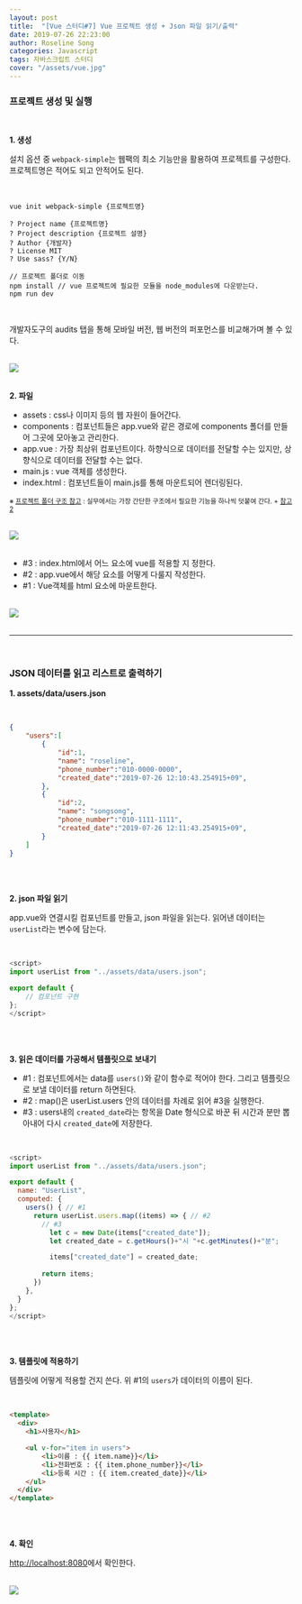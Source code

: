 ```yaml
---
layout: post
title:  "[Vue 스터디#7] Vue 프로젝트 생성 + Json 파일 읽기/출력"
date: 2019-07-26 22:23:00
author: Roseline Song
categories: Javascript
tags: 자바스크립트 스터디
cover: "/assets/vue.jpg"
---
```


### 프로젝트 생성 및 실행

<br>

**1. 생성**

설치 옵션 중 `webpack-simple`는 웹팩의 최소 기능만을 활용하여 프로젝트를 구성한다. 프로젝트명은 적어도 되고 안적어도 된다. 


<br>

```
vue init webpack-simple {프로젝트명}

? Project name {프로젝트명}
? Project description {프로젝트 설명}
? Author {개발자}
? License MIT 
? Use sass? {Y/N}

// 프로젝트 폴더로 이동
npm install // vue 프로젝트에 필요한 모듈을 node_modules에 다운받는다.
npm run dev
```

<br>

개발자도구의 audits 탭을 통해 모바일 버전, 웹 버전의 퍼포먼스를 비교해가며 볼 수 있다.

<br>

<img src="/assets/images/190727_vue_04.PNG">

<br>
<br>

**2. 파일**

- assets : css나 이미지 등의 웹 자원이 들어간다. 
- components : 컴포넌트들은 app.vue와 같은 경로에 components 폴더를 만들어 그곳에 모아놓고 관리한다.
- app.vue : 가장 최상위 컴포넌트이다. 하향식으로 데이터를 전달할 수는 있지만, 상향식으로 데이터를 전달할 수는 없다.
- main.js : vue 객체를 생성한다.
- index.html : 컴포넌트들이 main.js를 통해 마운트되어 렌더링된다. 

<sub>※ [프로젝트 폴더 구조 참고](https://joshua1988.github.io/web-development/vuejs/vue-structure/) : 실무에서는 가장 간단한 구조에서 필요한 기능을 하나씩 덧붙여 간다. + [참고2](https://beomy.tistory.com/40)</sub>

<br>

<img src="/assets/images/190727_vue_05.PNG">

<br>
<br>


- #3 : index.html에서 어느 요소에 vue를 적용할 지 정한다.
- #2 : app.vue에서 해당 요소를 어떻게 다룰지 작성한다. 
- #1 : Vue객체를 html 요소에 마운트한다. 

<br>

<img src="/assets/images/190727_vue_06.PNG">

<br>
<br>

<hr>

<br>

### JSON 데이터를 읽고 리스트로 출력하기

**1. assets/data/users.json**

<br>


```json
{
    "users":[
        {
            "id":1,
            "name": "roseline",
            "phone_number":"010-0000-0000",
            "created_date":"2019-07-26 12:10:43.254915+09",
        },
        {
            "id":2,
            "name": "songsong",
            "phone_number":"010-1111-1111",
            "created_date":"2019-07-26 12:11:43.254915+09",
        }
    ]
}
```

<br>
<br>


**2. json 파일 읽기**

app.vue와 연결시킬 컴포넌트를 만들고, json 파일을 읽는다.
읽어낸 데이터는 `userList`라는 변수에 담는다. 

<br>

```javascript
<script>
import userList from "../assets/data/users.json";

export default {
    // 컴포넌트 구현
};
</script>
```

<br>
<br>

**3. 읽은 데이터를 가공해서 템플릿으로 보내기**

- #1 : 컴포넌트에서는 data를 `users()`와 같이 함수로 적어야 한다. 그리고 템플릿으로 보낼 데이터를 return 하면된다. 
- #2 : map()은 userList.users 안의 데이터를 차례로 읽어 #3을 실행한다. 
- #3 : users내의 `created_date`라는 항목을 Date 형식으로 바꾼 뒤 시간과 분만 뽑아내어 다시 `created_date`에 저장한다.

<br>

```javascript
<script>
import userList from "../assets/data/users.json";

export default {
  name: "UserList",
  computed: {
    users() { // #1
      return userList.users.map((items) => { // #2
        // #3 
          let c = new Date(items["created_date"]); 
          let created_date = c.getHours()+"시 "+c.getMinutes()+"분"; 

          items["created_date"] = created_date;
          
        return items;
      })
    },
  }
};
</script>

```

<br>
<br>


**3. 템플릿에 적용하기**

템플릿에 어떻게 적용할 건지 쓴다. 위 #1의 `users`가 데이터의 이름이 된다.

<br>

```html
<template>
  <div>
    <h1>사용자</h1>

    <ul v-for="item in users">
        <li>이름 : {{ item.name}}</li>
        <li>전화번호 : {{ item.phone_number}}</li>
        <li>등록 시간 : {{ item.created_date}}</li>
    </ul>    
  </div>
</template>
```

<br>
<br>


**4. 확인**

[http://localhost:8080](http://localhost:8080)에서 확인한다.

<br>

<img src="/assets/images/190727_vue_07.PNG">

<br>
<br>


